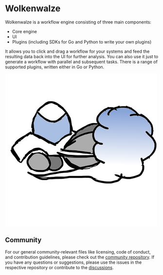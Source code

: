 # Wolkenwalze

Wolkenwalze is a workflow engine consisting of three main components:

* Core engine
* UI
* Plugins (including SDKs for Go and Python to write your own plugins)

It allows you to click and drag a workflow for your systems and feed the resulting data back into the UI for further analysis. You can also use it just to generate a workflow with parallel and subsequent tasks. There is a range of supported plugins, written either in Go or Python.

![Wolkenwalze logo](https://github.com/wolkenwalze/community/raw/main/branding/wolkenwalze.png)

## Community

For our general community-relevant files like licensing, code of conduct, and contribution guidelines, please check out the [community repository](https://github.com/wolkenwalze/community). If you have any questions or suggestions, please use the issues in the respective repository or contribute to the [discussions](https://github.com/orgs/wolkenwalze/discussions).